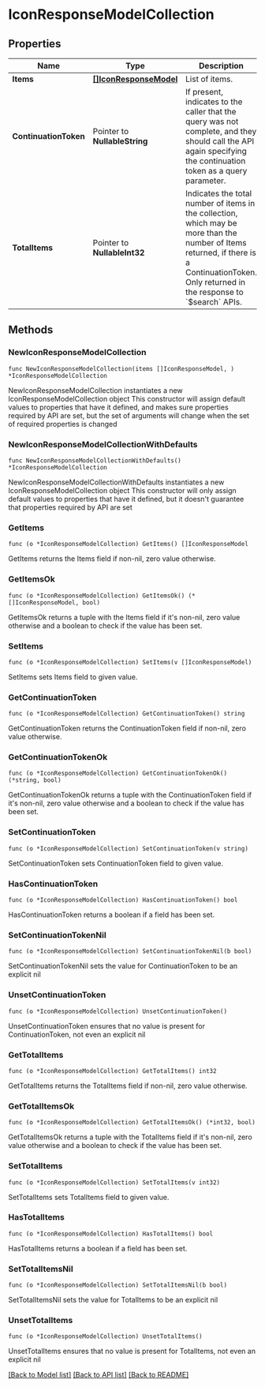 # IconResponseModelCollection

## Properties

Name | Type | Description | Notes
------------ | ------------- | ------------- | -------------
**Items** | [**[]IconResponseModel**](IconResponseModel.md) | List of items. | 
**ContinuationToken** | Pointer to **NullableString** | If present, indicates to the caller that the query was not complete, and they should call the API again specifying the continuation token as a query parameter. | [optional] 
**TotalItems** | Pointer to **NullableInt32** | Indicates the total number of items in the collection, which may be more than the number of Items returned, if there is a ContinuationToken.  Only returned in the response to &#x60;$search&#x60; APIs. | [optional] 

## Methods

### NewIconResponseModelCollection

`func NewIconResponseModelCollection(items []IconResponseModel, ) *IconResponseModelCollection`

NewIconResponseModelCollection instantiates a new IconResponseModelCollection object
This constructor will assign default values to properties that have it defined,
and makes sure properties required by API are set, but the set of arguments
will change when the set of required properties is changed

### NewIconResponseModelCollectionWithDefaults

`func NewIconResponseModelCollectionWithDefaults() *IconResponseModelCollection`

NewIconResponseModelCollectionWithDefaults instantiates a new IconResponseModelCollection object
This constructor will only assign default values to properties that have it defined,
but it doesn't guarantee that properties required by API are set

### GetItems

`func (o *IconResponseModelCollection) GetItems() []IconResponseModel`

GetItems returns the Items field if non-nil, zero value otherwise.

### GetItemsOk

`func (o *IconResponseModelCollection) GetItemsOk() (*[]IconResponseModel, bool)`

GetItemsOk returns a tuple with the Items field if it's non-nil, zero value otherwise
and a boolean to check if the value has been set.

### SetItems

`func (o *IconResponseModelCollection) SetItems(v []IconResponseModel)`

SetItems sets Items field to given value.


### GetContinuationToken

`func (o *IconResponseModelCollection) GetContinuationToken() string`

GetContinuationToken returns the ContinuationToken field if non-nil, zero value otherwise.

### GetContinuationTokenOk

`func (o *IconResponseModelCollection) GetContinuationTokenOk() (*string, bool)`

GetContinuationTokenOk returns a tuple with the ContinuationToken field if it's non-nil, zero value otherwise
and a boolean to check if the value has been set.

### SetContinuationToken

`func (o *IconResponseModelCollection) SetContinuationToken(v string)`

SetContinuationToken sets ContinuationToken field to given value.

### HasContinuationToken

`func (o *IconResponseModelCollection) HasContinuationToken() bool`

HasContinuationToken returns a boolean if a field has been set.

### SetContinuationTokenNil

`func (o *IconResponseModelCollection) SetContinuationTokenNil(b bool)`

 SetContinuationTokenNil sets the value for ContinuationToken to be an explicit nil

### UnsetContinuationToken
`func (o *IconResponseModelCollection) UnsetContinuationToken()`

UnsetContinuationToken ensures that no value is present for ContinuationToken, not even an explicit nil
### GetTotalItems

`func (o *IconResponseModelCollection) GetTotalItems() int32`

GetTotalItems returns the TotalItems field if non-nil, zero value otherwise.

### GetTotalItemsOk

`func (o *IconResponseModelCollection) GetTotalItemsOk() (*int32, bool)`

GetTotalItemsOk returns a tuple with the TotalItems field if it's non-nil, zero value otherwise
and a boolean to check if the value has been set.

### SetTotalItems

`func (o *IconResponseModelCollection) SetTotalItems(v int32)`

SetTotalItems sets TotalItems field to given value.

### HasTotalItems

`func (o *IconResponseModelCollection) HasTotalItems() bool`

HasTotalItems returns a boolean if a field has been set.

### SetTotalItemsNil

`func (o *IconResponseModelCollection) SetTotalItemsNil(b bool)`

 SetTotalItemsNil sets the value for TotalItems to be an explicit nil

### UnsetTotalItems
`func (o *IconResponseModelCollection) UnsetTotalItems()`

UnsetTotalItems ensures that no value is present for TotalItems, not even an explicit nil

[[Back to Model list]](../README.md#documentation-for-models) [[Back to API list]](../README.md#documentation-for-api-endpoints) [[Back to README]](../README.md)


